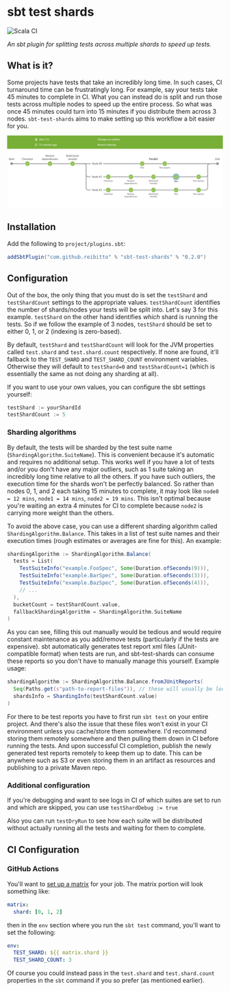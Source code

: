 # sbt test shards

![Scala CI](https://github.com/reibitto/sbt-test-shards/actions/workflows/scala.yml/badge.svg)

*An sbt plugin for splitting tests across multiple shards to speed up tests.*

## What is it?

Some projects have tests that take an incredibly long time. In such cases, CI turnaround time
can be frustratingly long. For example, say your tests take 45 minutes to complete in CI.
What you can instead do is split and run those tests across multiple nodes to speed up
the entire process. So what was once 45 minutes could turn into 15 minutes if you
distribute them across 3 nodes. `sbt-test-shards` aims to make setting up this workflow a
bit easier for you.

![screenshot](assets/screenshot.jpg "sbt-test-shards screenshot")

## Installation

Add the following to `project/plugins.sbt`:

```scala
addSbtPlugin("com.github.reibitto" % "sbt-test-shards" % "0.2.0")
```

## Configuration

Out of the box, the only thing that you must do is set the `testShard` and `testShardCount`
settings to the appropriate values. `testShardCount` identifies the number of shards/nodes
your tests will be split into. Let's say 3 for this example. `testShard` on the other hand
identifies _which_ shard is running the tests. So if we follow the example of 3 nodes,
`testShard` should be set to either 0, 1, or 2 (indexing is zero-based).

By default, `testShard` and `testShardCount` will look for the JVM properties called
`test.shard` and `test.shard.count` respectively. If none are found, it'll fallback to the
`TEST_SHARD` and `TEST_SHARD_COUNT` environment variables. Otherwise they will default to
`testShard=0` and `testShardCount=1` (which is essentially the same as not doing any sharding
at all).

If you want to use your own values, you can configure the sbt settings yourself:

```scala
testShard := yourShardId
testShardCount := 5
```

### Sharding algorithms

By default, the tests will be sharded by the test suite name (`ShardingAlgorithm.SuiteName`). 
This is convenient because it's automatic and requires no additional setup.
This works well if you have a lot of tests and/or you don't have any major outliers, such as 1 suite taking
an incredibly long time relative to all the others. If you have such outliers, the execution time for
the shards won't be perfectly balanced. So rather than nodes 0, 1, and 2 each taking 15 minutes to
complete, it may look like `node0 = 12 mins`, `node1 = 14 mins`, `node2 = 19 mins`.
This isn't optimal because you're waiting an extra 4 minutes for CI to complete because
`node2` is carrying more weight than the others.

To avoid the above case, you can use a different sharding algorithm called `ShardingAlgorithm.Balance`.
This takes in a list of test suite names and their execution times (rough estimates or averages are fine for this).
An example:

```scala
shardingAlgorithm := ShardingAlgorithm.Balance(
  tests = List(
    TestSuiteInfo("example.FooSpec", Some(Duration.ofSeconds(9))),
    TestSuiteInfo("example.BarSpec", Some(Duration.ofSeconds(3))),
    TestSuiteInfo("example.BazSpec", Some(Duration.ofSeconds(4))),
    // ...
  ),
  bucketCount = testShardCount.value,
  fallbackShardingAlgorithm = ShardingAlgorithm.SuiteName
)
```

As you can see, filling this out manually would be tedious and would require constant maintenance
as you add/remove tests (particularly if the tests are expensive). sbt automatically generates
test report xml files (JUnit-compatible format) when tests are run, and sbt-test-shards can consume
these reports so you don't have to manually manage this yourself. Example usage:

```scala
shardingAlgorithm := ShardingAlgorithm.Balance.fromJUnitReports(
  Seq(Paths.get(s"path-to-report-files")), // these will usually be located in the `target` folders
  shardsInfo = ShardingInfo(testShardCount.value)
)
```

For there to be test reports you have to first run `sbt test` on your entire project. And there's also
the issue that these files won't exist in your CI environment unless you cache/store them somewhere.
I'd recommend storing them remotely somewhere and then pulling them down in CI before running the tests.
And upon successful CI completion, publish the newly generated test reports remotely to keep them up to date.
This can be anywhere such as S3 or even storing them in an artifact as resources and publishing to a private
Maven repo.

### Additional configuration

If you're debugging and want to see logs in CI of which suites are set to run and which
are skipped, you can use `testShardDebug := true`

Also you can run `testDryRun` to see how each suite will be distributed without actually
running all the tests and waiting for them to complete.

## CI Configuration

### GitHub Actions

You'll want to [set up a matrix](https://docs.github.com/en/actions/using-jobs/using-a-matrix-for-your-jobs)
for your job. The matrix portion will look something like:

```yaml
matrix:
  shard: [0, 1, 2]
```

then in the `env` section where you run the `sbt test` command, you'll want to set the following:

```yaml
env:
  TEST_SHARD: ${{ matrix.shard }}
  TEST_SHARD_COUNT: 3
```

Of course you could instead pass in the `test.shard` and `test.shard.count` properties in the `sbt`
command if you so prefer (as mentioned earlier).
